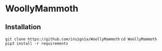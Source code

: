 # WoollyMammoth

## Installation
```git clone https://github.com/ins1gn1a/WoollyMammoth```
```cd WoollyMammoth```
```pip3 install -r requirements```
